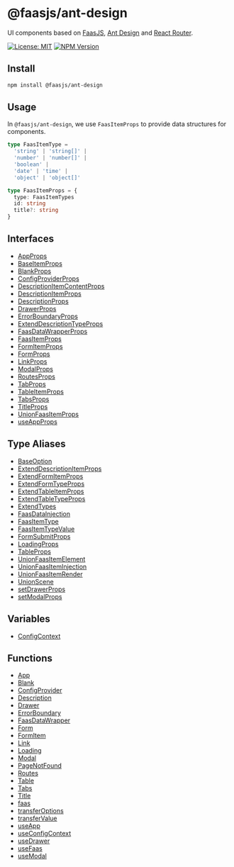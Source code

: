 # @faasjs/ant-design

UI components based on [FaasJS](https://faasjs.com), [Ant Design](https://ant.design) and [React Router](https://reactrouter.com).

[![License: MIT](https://img.shields.io/npm/l/@faasjs/ant-design.svg)](https://github.com/faasjs/faasjs/blob/main/packages/faasjs/ant-design/LICENSE)
[![NPM Version](https://img.shields.io/npm/v/@faasjs/ant-design.svg)](https://www.npmjs.com/package/@faasjs/ant-design)

## Install

```sh
npm install @faasjs/ant-design
```

## Usage

In `@faasjs/ant-design`, we use `FaasItemProps` to provide data structures for components.

```ts
type FaasItemType =
  'string' | 'string[]' |
  'number' | 'number[]' |
  'boolean' |
  'date' | 'time' |
  'object' | 'object[]'

type FaasItemProps = {
  type: FaasItemTypes
  id: string
  title?: string
}
```

## Interfaces

- [AppProps](interfaces/AppProps.md)
- [BaseItemProps](interfaces/BaseItemProps.md)
- [BlankProps](interfaces/BlankProps.md)
- [ConfigProviderProps](interfaces/ConfigProviderProps.md)
- [DescriptionItemContentProps](interfaces/DescriptionItemContentProps.md)
- [DescriptionItemProps](interfaces/DescriptionItemProps.md)
- [DescriptionProps](interfaces/DescriptionProps.md)
- [DrawerProps](interfaces/DrawerProps.md)
- [ErrorBoundaryProps](interfaces/ErrorBoundaryProps.md)
- [ExtendDescriptionTypeProps](interfaces/ExtendDescriptionTypeProps.md)
- [FaasDataWrapperProps](interfaces/FaasDataWrapperProps.md)
- [FaasItemProps](interfaces/FaasItemProps.md)
- [FormItemProps](interfaces/FormItemProps.md)
- [FormProps](interfaces/FormProps.md)
- [LinkProps](interfaces/LinkProps.md)
- [ModalProps](interfaces/ModalProps.md)
- [RoutesProps](interfaces/RoutesProps.md)
- [TabProps](interfaces/TabProps.md)
- [TableItemProps](interfaces/TableItemProps.md)
- [TabsProps](interfaces/TabsProps.md)
- [TitleProps](interfaces/TitleProps.md)
- [UnionFaasItemProps](interfaces/UnionFaasItemProps.md)
- [useAppProps](interfaces/useAppProps.md)

## Type Aliases

- [BaseOption](type-aliases/BaseOption.md)
- [ExtendDescriptionItemProps](type-aliases/ExtendDescriptionItemProps.md)
- [ExtendFormItemProps](type-aliases/ExtendFormItemProps.md)
- [ExtendFormTypeProps](type-aliases/ExtendFormTypeProps.md)
- [ExtendTableItemProps](type-aliases/ExtendTableItemProps.md)
- [ExtendTableTypeProps](type-aliases/ExtendTableTypeProps.md)
- [ExtendTypes](type-aliases/ExtendTypes.md)
- [FaasDataInjection](type-aliases/FaasDataInjection.md)
- [FaasItemType](type-aliases/FaasItemType.md)
- [FaasItemTypeValue](type-aliases/FaasItemTypeValue.md)
- [FormSubmitProps](type-aliases/FormSubmitProps.md)
- [LoadingProps](type-aliases/LoadingProps.md)
- [TableProps](type-aliases/TableProps.md)
- [UnionFaasItemElement](type-aliases/UnionFaasItemElement.md)
- [UnionFaasItemInjection](type-aliases/UnionFaasItemInjection.md)
- [UnionFaasItemRender](type-aliases/UnionFaasItemRender.md)
- [UnionScene](type-aliases/UnionScene.md)
- [setDrawerProps](type-aliases/setDrawerProps.md)
- [setModalProps](type-aliases/setModalProps.md)

## Variables

- [ConfigContext](variables/ConfigContext.md)

## Functions

- [App](functions/App.md)
- [Blank](functions/Blank.md)
- [ConfigProvider](functions/ConfigProvider.md)
- [Description](functions/Description.md)
- [Drawer](functions/Drawer.md)
- [ErrorBoundary](functions/ErrorBoundary.md)
- [FaasDataWrapper](functions/FaasDataWrapper.md)
- [Form](functions/Form.md)
- [FormItem](functions/FormItem.md)
- [Link](functions/Link.md)
- [Loading](functions/Loading.md)
- [Modal](functions/Modal.md)
- [PageNotFound](functions/PageNotFound.md)
- [Routes](functions/Routes.md)
- [Table](functions/Table.md)
- [Tabs](functions/Tabs.md)
- [Title](functions/Title.md)
- [faas](functions/faas.md)
- [transferOptions](functions/transferOptions.md)
- [transferValue](functions/transferValue.md)
- [useApp](functions/useApp.md)
- [useConfigContext](functions/useConfigContext.md)
- [useDrawer](functions/useDrawer.md)
- [useFaas](functions/useFaas.md)
- [useModal](functions/useModal.md)
